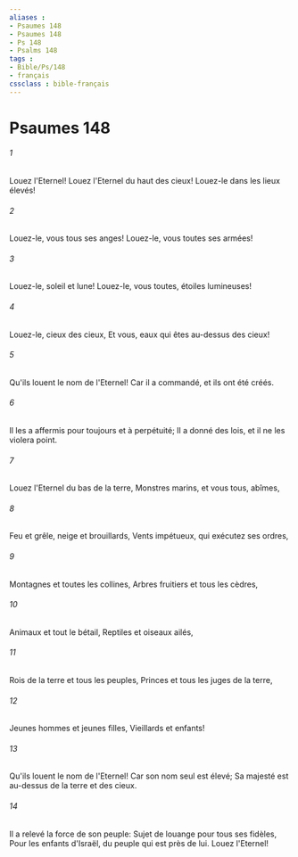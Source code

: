 ```yaml
---
aliases : 
- Psaumes 148
- Psaumes 148
- Ps 148
- Psalms 148
tags : 
- Bible/Ps/148
- français
cssclass : bible-français
---
```


# Psaumes 148

###### 1
Louez l'Eternel! Louez l'Eternel du haut des cieux! Louez-le dans les lieux élevés!
###### 2
Louez-le, vous tous ses anges! Louez-le, vous toutes ses armées!
###### 3
Louez-le, soleil et lune! Louez-le, vous toutes, étoiles lumineuses!
###### 4
Louez-le, cieux des cieux, Et vous, eaux qui êtes au-dessus des cieux!
###### 5
Qu'ils louent le nom de l'Eternel! Car il a commandé, et ils ont été créés.
###### 6
Il les a affermis pour toujours et à perpétuité; Il a donné des lois, et il ne les violera point.
###### 7
Louez l'Eternel du bas de la terre, Monstres marins, et vous tous, abîmes,
###### 8
Feu et grêle, neige et brouillards, Vents impétueux, qui exécutez ses ordres,
###### 9
Montagnes et toutes les collines, Arbres fruitiers et tous les cèdres,
###### 10
Animaux et tout le bétail, Reptiles et oiseaux ailés,
###### 11
Rois de la terre et tous les peuples, Princes et tous les juges de la terre,
###### 12
Jeunes hommes et jeunes filles, Vieillards et enfants!
###### 13
Qu'ils louent le nom de l'Eternel! Car son nom seul est élevé; Sa majesté est au-dessus de la terre et des cieux.
###### 14
Il a relevé la force de son peuple: Sujet de louange pour tous ses fidèles, Pour les enfants d'Israël, du peuple qui est près de lui. Louez l'Eternel!

